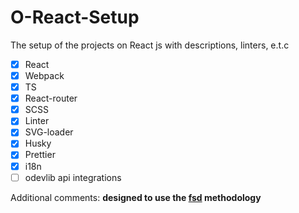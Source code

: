 # O-React-Setup

The setup of the projects on React js with descriptions, linters, e.t.c

- [x] React
- [x] Webpack
- [x] TS
- [x] React-router
- [x] SCSS
- [x] Linter
- [x] SVG-loader
- [x] Husky
- [x] Prettier
- [x] i18n
- [ ] odevlib api integrations

Additional comments:
  **designed to use the [fsd](https://feature-sliced.design/ru/docs/get-started/overview) methodology**